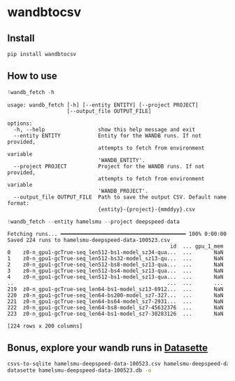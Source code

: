 # wandbtocsv

<!-- WARNING: THIS FILE WAS AUTOGENERATED! DO NOT EDIT! -->

## Install

``` sh
pip install wandbtocsv
```

## How to use

``` python
!wandb_fetch -h
```

    usage: wandb_fetch [-h] [--entity ENTITY] [--project PROJECT]
                       [--output_file OUTPUT_FILE]

    options:
      -h, --help                 show this help message and exit
      --entity ENTITY            Entity for the WANDB runs. If not provided,
                                 attempts to fetch from environment variable
                                 'WANDB_ENTITY'.
      --project PROJECT          Project for the WANDB runs. If not provided,
                                 attempts to fetch from environment variable
                                 'WANDB_PROJECT'.
      --output_file OUTPUT_FILE  Path to save the output CSV. Default name format:
                                 {entity}-{project}-{mmddyy}.csv

``` python
!wandb_fetch --entity hamelsmu --project deepspeed-data
```

    Fetching runs... ━━━━━━━━━━━━━━━━━━━━━━━━━━━━━━━━━━━━━━━━ 100% 0:00:00
    Saved 224 runs to hamelsmu-deepspeed-data-100523.csv
                                                        id  ... gpu_1_mem
    0    z0-n_gpu1-gcTrue-seq_len512-bs1-model_sz34-qua...  ...       NaN
    1    z0-n_gpu1-gcTrue-seq_len512-bs32-model_sz13-qu...  ...       NaN
    2    z0-n_gpu1-gcTrue-seq_len512-bs8-model_sz13-qua...  ...       NaN
    3    z0-n_gpu1-gcTrue-seq_len512-bs4-model_sz13-qua...  ...       NaN
    4    z0-n_gpu1-gcTrue-seq_len512-bs1-model_sz13-qua...  ...       NaN
    ..                                                 ...  ...       ...
    219  z0-n_gpu1-gcTrue-seq_len64-bs1-model_sz13-6912...  ...       NaN
    220  z0-n_gpu1-gcTrue-seq_len64-bs200-model_sz7-327...  ...       NaN
    221  z0-n_gpu1-gcTrue-seq_len64-bs64-model_sz7-2931...  ...       NaN
    222  z0-n_gpu1-gcTrue-seq_len64-bs8-model_sz7-45632376  ...       NaN
    223  z0-n_gpu1-gcTrue-seq_len64-bs1-model_sz7-30283126  ...       NaN

    [224 rows x 200 columns]

## Bonus, explore your wandb runs in [Datasette](https://datasette.io/)

``` bash
csvs-to-sqlite hamelsmu-deepspeed-data-100523.csv hamelsmu-deepspeed-data-100523.db
datasette hamelsmu-deepspeed-data-100523.db -o
```
